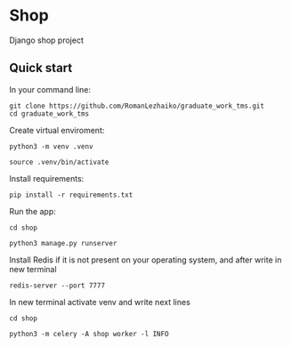 # Shop

Django shop project

## Quick start

In your command line:
```
git clone https://github.com/RomanLezhaiko/graduate_work_tms.git
cd graduate_work_tms
```

Create virtual enviroment:
```
python3 -m venv .venv

source .venv/bin/activate
```

Install requirements:
```
pip install -r requirements.txt
```

Run the app:
```
cd shop

python3 manage.py runserver
```

Install Redis if it is not present on your operating system, and after write in new terminal
```
redis-server --port 7777
```

In new terminal activate venv and write next lines
```
cd shop

python3 -m celery -A shop worker -l INFO
```